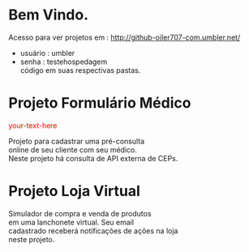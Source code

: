 Bem Vindo.
============================================================================
Acesso para ver projetos em : http://github-oiler707-com.umbler.net/  
* usuário : umbler         
* senha   : testehospedagem  
código em suas respectivas pastas.

Projeto Formulário Médico
============================================================================
<div style="color: red"> your-text-here </div>  

Projeto para cadastrar uma pré-consulta  
online de seu cliente com seu médico.    
Neste projeto há consulta de API externa 
de CEPs.  

Projeto Loja Virtual
============================================================================
Simulador de compra e venda de  produtos  
em uma lanchonete virtual. Seu email  
cadastrado receberá notificações de ações na loja  
neste projeto.







